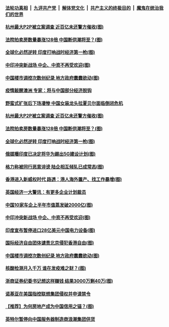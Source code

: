 

####  [法轮功真相](../../../../basic/blob/master/README.md?t=07060131) &nbsp;|&nbsp; [九评共产党](../../../../9ping.md/blob/master/README.md?t=07060131) &nbsp;|&nbsp; [解体党文化](../../../../jtdwh.md/blob/master/README.md?t=07060131)  &nbsp;|&nbsp; [共产主义的终极目的](../../../../gczydzjmd.md/blob/master/README.md?t=07060131) &nbsp;|&nbsp; [魔鬼在统治我们的世界](../../../../mgztzwmdsj.md/blob/master/README.md?t=07060131) 

#### [杭州最大P2P被立案调查 近百亿未还警方催收(图)](../pages/p5/938754.md?t=07060131) 

#### [法院拍卖房数量暴涨128倍 中国断供潮将至？(图)](../pages/p5/938685.md?t=07060131) 

#### [全球化必然逆转 印度打响战时经济第一枪(图)](../pages/p5/938684.md?t=07060131) 


#### [中印冲突新战场 中企、中资不再受欢迎(图)](../pages/p5/938655.md?t=07060131) 

#### [中国楼市调控次数创纪录 地方政府蠢蠢欲动(图)](../pages/p5/938588.md?t=07060131) 

#### [疫情敲醒澳洲 专家：将与中国部分经济脱钩](../pages/p5/938760.md?t=07060131) 

#### [野蛮式扩张后下场凄惨 中国女装龙头拉夏贝尔面临倒闭危机](../pages/p5/938756.md?t=07060131) 

#### [杭州最大P2P被立案调查 近百亿未还警方催收(图)](../pages/p5/938754.md?t=07060131) 

#### [法院拍卖房数量暴涨128倍 中国断供潮将至？(图)](../pages/p5/938685.md?t=07060131) 

#### [全球化必然逆转 印度打响战时经济第一枪(图)](../pages/p5/938684.md?t=07060131) 

#### [俄媒曝印度已决定将华为踢出5G建设计划(图)](../pages/p5/938699.md?t=07060131) 

#### [格力称被同行恶意诽谤 陆企相互倾轧已成常态(图)](../pages/p5/938696.md?t=07060131) 

#### [香港进入新威权时代 路透：港人海外置产、找工作暴增(图)](../pages/p5/938698.md?t=07060131) 

#### [英国经济一大警讯：有更多企业计划裁员](../pages/p5/938676.md?t=07060131) 

#### [中国10家车企上半年市值蒸发破2000亿(图)](../pages/p5/938675.md?t=07060131) 


#### [中印冲突新战场 中企、中资不再受欢迎(图)](../pages/p5/938655.md?t=07060131) 

#### [印度宣布暂停进口28亿美元中国电力设备(图)](../pages/p5/938619.md?t=07060131) 

#### [国际经济自由团体谴责北京侵犯香港自由(图)](../pages/p5/938608.md?t=07060131) 

#### [中国楼市调控次数创纪录 地方政府蠢蠢欲动(图)](../pages/p5/938588.md?t=07060131) 

#### [核酸检测月入千万 谁在发疫难之财？(图)](../pages/p5/938600.md?t=07060131) 

#### [浙商证券纪委书记想这样赚钱 结果3000万剩40万(图)](../pages/p5/938580.md?t=07060131) 

#### [诺基亚在美国指控联想集团侵权并申请禁令](../pages/p5/938576.md?t=07060131) 

#### [【推荐】为何房地产成为中国信用之锚？(图)](../pages/p5/938570.md?t=07060131) 

#### [英特尔暂停向中国服务器制造商浪潮集团供货](../pages/p5/938568.md?t=07060131) 

